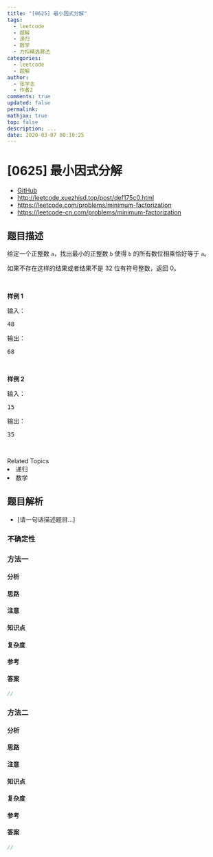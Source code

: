 ```yaml
---
title: "[0625] 最小因式分解"
tags:
  - leetcode
  - 题解
  - 递归
  - 数学
  - 力扣精选算法
categories:
  - leetcode
  - 题解
author:
  - 张学志
  - 作者2
comments: true
updated: false
permalink:
mathjax: true
top: false
description: ...
date: 2020-03-07 00:10:25
---
```



# [0625] 最小因式分解
* [GitHub](https://github.com/algoboy101/LeetCodeCrowdsource/tree/master/_posts/QA/%5B0625%5D%20%E6%9C%80%E5%B0%8F%E5%9B%A0%E5%BC%8F%E5%88%86%E8%A7%A3.md)
* http://leetcode.xuezhisd.top/post/def175c0.html
* https://leetcode.com/problems/minimum-factorization
* https://leetcode-cn.com/problems/minimum-factorization


## 题目描述

<p>给定一个正整数 <code>a</code>，找出最小的正整数 <code>b</code> 使得 <code>b</code> 的所有数位相乘恰好等于 <code>a</code>。</p>

<p>如果不存在这样的结果或者结果不是 32 位有符号整数，返回 0。</p>

<p>&nbsp;</p>

<p><strong>样例 1</strong></p>

<p>输入：</p>

<pre>48 
</pre>

<p>输出：</p>

<pre>68</pre>

<p>&nbsp;</p>

<p><strong>样例 2</strong></p>

<p>输入：</p>

<pre>15
</pre>

<p>输出：</p>

<pre>35</pre>

<p>&nbsp;</p>
<div><div>Related Topics</div><div><li>递归</li><li>数学</li></div></div>


## 题目解析
* [请一句话描述题目...]

### 不确定性


### 方法一

#### 分析

#### 思路

#### 注意

#### 知识点

#### 复杂度

#### 参考

#### 答案

```cpp
//
```


### 方法二

#### 分析

#### 思路

#### 注意

#### 知识点

#### 复杂度

#### 参考

#### 答案

```cpp
//
```


